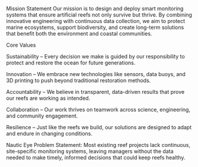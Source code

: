 Mission Statement
Our mission is to design and deploy smart monitoring systems that ensure artificial reefs not only survive but thrive. By combining innovative engineering with continuous data collection, we aim to protect marine ecosystems, support biodiversity, and create long-term solutions that benefit both the environment and coastal communities.

Core Values

Sustainability – Every decision we make is guided by our responsibility to protect and restore the ocean for future generations.

Innovation – We embrace new technologies like sensors, data buoys, and 3D printing to push beyond traditional restoration methods.

Accountability – We believe in transparent, data-driven results that prove our reefs are working as intended.

Collaboration – Our work thrives on teamwork across science, engineering, and community engagement.

Resilience – Just like the reefs we build, our solutions are designed to adapt and endure in changing conditions.

Nautic Eye 
Problem Statement:  Most existing reef projects lack continuous, site-specific monitoring systems, leaving managers without the data needed to make timely, informed decisions that could keep reefs healthy.
